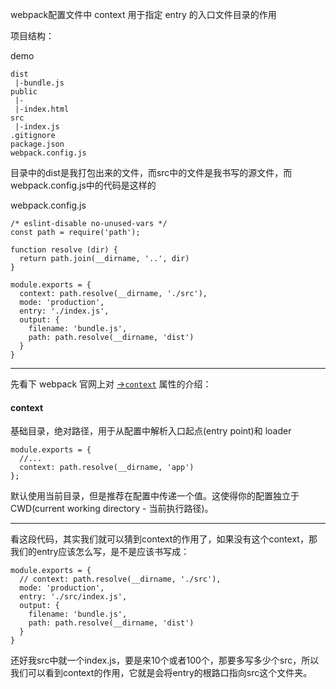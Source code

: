 webpack配置文件中 context 用于指定 entry 的入口文件目录的作用

项目结构：

demo

```
dist
 |-bundle.js
public
 |-
 |-index.html
src
 |-index.js
.gitignore
package.json
webpack.config.js
```

目录中的dist是我打包出来的文件，而src中的文件是我书写的源文件，而webpack.config.js中的代码是这样的

webpack.config.js

```
/* eslint-disable no-unused-vars */
const path = require('path');

function resolve (dir) {
  return path.join(__dirname, '..', dir)
}

module.exports = {
  context: path.resolve(__dirname, './src'),
  mode: 'production',
  entry: './index.js',
  output: {
    filename: 'bundle.js',
    path: path.resolve(__dirname, 'dist')
  }
}
```

---

先看下 webpack 官网上对 [->`context`](https://webpack.docschina.org/configuration/entry-context/#context) 属性的介绍：

#### context

基础目录，绝对路径，用于从配置中解析入口起点(entry point)和 loader

```
module.exports = {
  //...
  context: path.resolve(__dirname, 'app')
};
```

默认使用当前目录，但是推荐在配置中传递一个值。这使得你的配置独立于 CWD(current working directory - 当前执行路径)。

---

看这段代码，其实我们就可以猜到context的作用了，如果没有这个context，那我们的entry应该怎么写，是不是应该书写成：

```
module.exports = {
  // context: path.resolve(__dirname, './src'),
  mode: 'production',
  entry: './src/index.js',
  output: {
    filename: 'bundle.js',
    path: path.resolve(__dirname, 'dist')
  }
}
```

还好我src中就一个index.js，要是来10个或者100个，那要多写多少个src，所以我们可以看到context的作用，它就是会将entry的根路口指向src这个文件夹。

